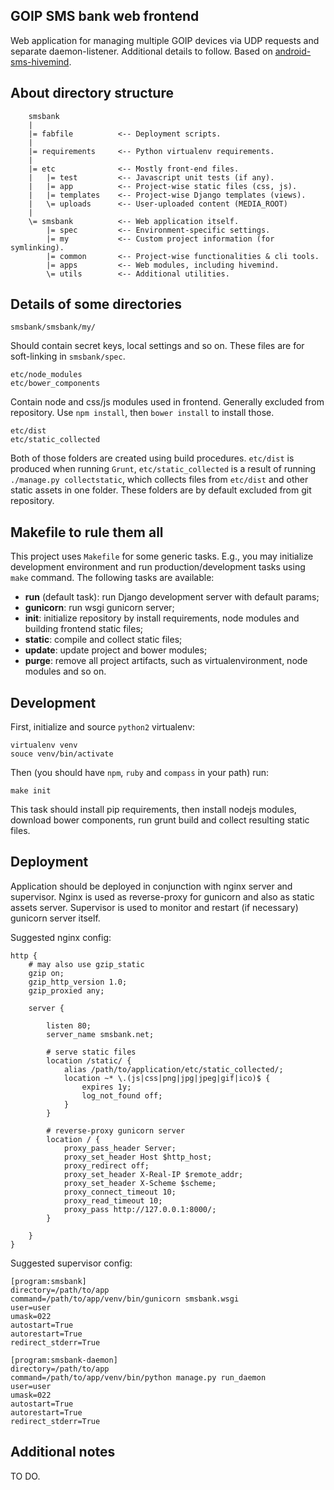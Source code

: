 GOIP SMS bank web frontend
-----------------------------
Web application for managing multiple GOIP devices via UDP requests and
separate daemon-listener. Additional details to follow.
Based on [android-sms-hivemind](https://github.com/Xifax/android-sms-bank).

## About directory structure

        smsbank
        |
        |= fabfile          <-- Deployment scripts.
        |
        |= requirements     <-- Python virtualenv requirements.
        |
        |= etc              <-- Mostly front-end files.
        |   |= test         <-- Javascript unit tests (if any).
        |   |= app          <-- Project-wise static files (css, js).
        |   |= templates    <-- Project-wise Django templates (views).
        |   \= uploads      <-- User-uploaded content (MEDIA_ROOT)
        |
        \= smsbank          <-- Web application itself.
            |= spec         <-- Environment-specific settings.
            |= my           <-- Custom project information (for symlinking).
            |= common       <-- Project-wise functionalities & cli tools.
            |= apps         <-- Web modules, including hivemind.
            \= utils        <-- Additional utilities.

## Details of some directories

    smsbank/smsbank/my/

Should contain secret keys, local settings and so on.
These files are for soft-linking in `smsbank/spec`.

    etc/node_modules
    etc/bower_components

Contain node and css/js modules used in frontend. Generally excluded from
repository. Use `npm install`, then `bower install` to install those.

    etc/dist
    etc/static_collected

Both of those folders are created using build procedures.
`etc/dist` is produced when running `Grunt`, `etc/static_collected` is a
result of running `./manage.py collectstatic`, which collects files from
`etc/dist` and other static assets in one folder.  These folders are by
default excluded from git repository.

## Makefile to rule them all

This project uses `Makefile` for some generic tasks. E.g., you may initialize
development environment and run production/development tasks using `make`
command. The following tasks are available:

- **run** (default task): run Django development server with default params;
- **gunicorn**: run wsgi gunicorn server;
- **init**: initialize repository by install requirements, node modules
    and building frontend static files;
- **static**: compile and collect static files;
- **update**: update project and bower modules;
- **purge**: remove all project artifacts, such as virtualenvironment, node
    modules and so on.

## Development

First, initialize and source `python2` virtualenv:

    virtualenv venv
    souce venv/bin/activate

Then (you should have `npm`, `ruby` and `compass` in your path) run:

    make init

This task should install pip requirements, then install nodejs modules,
download bower components, run grunt build and collect resulting static files.

## Deployment

Application should be deployed in conjunction with nginx server and
supervisor. Nginx is used as reverse-proxy for gunicorn and also as static
assets server. Supervisor is used to monitor and restart (if necessary)
gunicorn server itself.

Suggested nginx config:
```
http {
    # may also use gzip_static
    gzip on;
    gzip_http_version 1.0;
    gzip_proxied any;

    server {

        listen 80;
        server_name smsbank.net;

        # serve static files
        location /static/ {
            alias /path/to/application/etc/static_collected/;
            location ~* \.(js|css|png|jpg|jpeg|gif|ico)$ {
                expires 1y;
                log_not_found off;
            }
        }

        # reverse-proxy gunicorn server
        location / {
            proxy_pass_header Server;
            proxy_set_header Host $http_host;
            proxy_redirect off;
            proxy_set_header X-Real-IP $remote_addr;
            proxy_set_header X-Scheme $scheme;
            proxy_connect_timeout 10;
            proxy_read_timeout 10;
            proxy_pass http://127.0.0.1:8000/;
        }

    }
}
```

Suggested supervisor config:
```
[program:smsbank]
directory=/path/to/app
command=/path/to/app/venv/bin/gunicorn smsbank.wsgi
user=user
umask=022
autostart=True
autorestart=True
redirect_stderr=True

[program:smsbank-daemon]
directory=/path/to/app
command=/path/to/app/venv/bin/python manage.py run_daemon
user=user
umask=022
autostart=True
autorestart=True
redirect_stderr=True
```

## Additional notes

TO DO.
